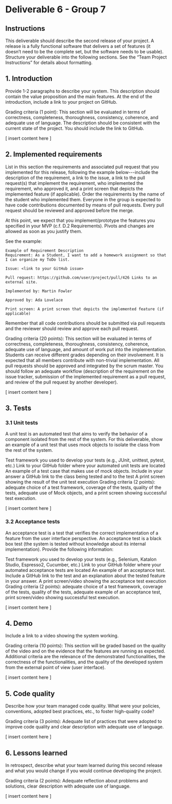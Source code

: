 # Deliverable 6 - Group 7

## Instructions
This deliverable should describe the second release of your project. A release is a fully functional software that delivers a set of features (it doesn’t need to be the complete set, but the software needs to be usable). Structure your deliverable into the following sections. See the “Team Project Instructions” for details about formatting.

## 1. Introduction
Provide 1-2 paragraphs to describe your system. This description should contain the value proposition and the main features. At the end of the introduction, include a link to your project on GitHub.

Grading criteria (1 point): This section will be evaluated in terms of correctness, completeness, thoroughness, consistency, coherence, and adequate use of language. The description should be consistent with the current state of the project. You should include the link to GitHub.

[ insert content here ]

## 2. Implemented requirements
List in this section the requirements and associated pull request that you implemented for this release, following the example below---include the description of the requirement, a link to the issue,  a link to the pull request(s) that implement the requirement, who implemented the requirement, who approved it, and a print screen that depicts the implemented feature (if applicable). Order the requirements by the name of the student who implemented them. Everyone in the group is expected to have code contributions documented by means of pull requests. Every pull request should be reviewed and approved before the merge. 

At this point, we expect that you implement/prototype the features you specified in your MVP (c.f. D.2 Requirements). Pivots and changes are allowed as soon as you justify them.

See the example:
```
Example of Requirement Description
Requirement: As a Student, I want to add a homework assignment so that I can organize my ToDo list.

Issue: <link to your GitHub issue>

Pull request: https://github.com/user/project/pull/426 Links to an external site.

Implemented by: Martin Fowler

Approved by: Ada Lovelace

Print screen: A print screen that depicts the implemented feature (if applicable)
```

Remember that all code contributions should be submitted via pull requests and the reviewer should review and approve each pull request. 

Grading criteria (20 points): This section will be evaluated in terms of correctness, completeness, thoroughness, consistency, coherence, adequate use of language, and amount of work put into the implementation. Students can receive different grades depending on their involvement. It is expected that all members contribute with non-trivial implementation. All pull requests should be approved and integrated by the scrum master. You should follow an adequate workflow (description of the requirement on the issue tracker, submission of the implemented requirement as a pull request, and review of the pull request by another developer). 

[ insert content here ]

## 3. Tests

### 3.1 Unit tests

A unit test is an automated test that aims to verify the behavior of a component isolated from the rest of the system. For this deliverable, show an example of a unit test that uses mock objects to isolate the class from the rest of the system. 

Test framework you used to develop your tests (e.g., JUnit, unittest, pytest, etc.)
Link to your GitHub folder where your automated unit tests are located
An example of a test case that makes use of mock objects. Include in your answer a GitHub link to the class being tested and to the test
A print screen showing the result of the unit test execution
Grading criteria (2 points): adequate choice of a test framework, coverage of the tests, quality of the tests, adequate use of Mock objects, and a print screen showing successful test execution.

[ insert content here ]

### 3.2 Acceptance tests

An acceptance test is a test that verifies the correct implementation of a feature from the user interface perspective. An acceptance test is a black box test (the system is tested without knowledge about its internal implementation). Provide the following information:

Test framework you used to develop your tests (e.g., Selenium, Katalon Studio, Espresso2, Cucumber, etc.)
Link to your GitHub folder where your automated acceptance tests are located
An example of an acceptance test. Include a GitHub link to the test and an explanation about the tested feature in your answer.
A print screen/video showing the acceptance test execution
Grading criteria (2 points): adequate choice of a test framework, coverage of the tests, quality of the tests, adequate example of an acceptance test, print screen/video showing successful test execution.

[ insert content here ]

## 4. Demo
Include a link to a video showing the system working.

Grading criteria (10 points): This section will be graded based on the quality of the video and on the evidence that the features are running as expected. Additional criteria are the relevance of the demonstrated functionalities, the correctness of the functionalities, and the quality of the developed system from the external point of view (user interface).

[ insert content here ]

## 5. Code quality
Describe how your team managed code quality. What were your policies, conventions, adopted best practices, etc., to foster high-quality code? 

Grading criteria (3 points): Adequate list of practices that were adopted to improve code quality and clear description with adequate use of language.

[ insert content here ]

## 6. Lessons learned
In retrospect, describe what your team learned during this second release and what you would change if you would continue developing the project. 

Grading criteria (2 points): Adequate reflection about problems and solutions, clear description with adequate use of language.

[ insert content here ]